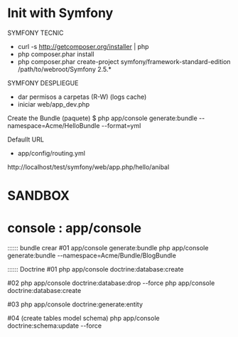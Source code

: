 Init with Symfony
========================

SYMFONY TECNIC
- curl -s http://getcomposer.org/installer | php
- php composer.phar install
- php composer.phar create-project symfony/framework-standard-edition /path/to/webroot/Symfony 2.5.*


SYMFONY DESPLIEGUE
- dar permisos a carpetas (R-W) (logs  cache)
- iniciar web/app_dev.php

Create the Bundle (paquete)
$ php app/console generate:bundle --namespace=Acme/HelloBundle --format=yml

Defaullt URL
- app/config/routing.yml

http://localhost/test/symfony/web/app.php/hello/anibal

SANDBOX
============================
# console : app/console

:::::: bundle crear
#01
app/console generate:bundle
php app/console generate:bundle --namespace=Acme/Bundle/BlogBundle

:::::: Doctrine
#01
php app/console doctrine:database:create

#02
php app/console doctrine:database:drop --force
php app/console doctrine:database:create

#03
php app/console doctrine:generate:entity

#04 (create tables model schema)
php app/console doctrine:schema:update --force